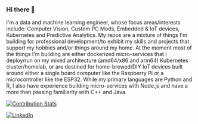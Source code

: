 ### Hi there 👋
I'm a data and machine learning engineer, whose focus areas/interests include: Computer Vision, Custom PC Mods, Embedded & IoT devices, Kubernetes and Predictive Analytics. My repos are a mixture of things I'm building for professional development/to exhibit my skills and projects that support my hobbies and/or things around my home. At the moment most of the things I'm building are either dockerized micro-services that I deploy/run on my mixed architecture (amd64/x86 and arm64) Kubernetes cluster/homelab, or are destined for home-brewed/DIY IoT devices built around either a single board computer like the Raspberry Pi or a microcontroller like the ESP32. While my primary languages are Python and R, I also have experience building micro-services with Node.js and have a more than passing familiarity with C++ and Java.


[![Contribution Stats](https://github-contribution-stats.vercel.app/api/?username=markhamlee)](https://github.com/LordDashMe/github-contribution-stats/)

<a href="https://www.linkedin.com/in/markhamlee/" target="_blank"><img src="https://img.shields.io/badge/LinkedIn-%230077B5.svg?&style=flat-square&logo=linkedin&logoColor=white" alt="LinkedIn"></a>

<!--
**MarkhamLee/MarkhamLee** is a ✨ _special_ ✨ repository because its `README.md` (this file) appears on your GitHub profile.

Here are some ideas to get you started:

- 🔭 I’m currently working on ...
- 🌱 I’m currently learning ...
- 👯 I’m looking to collaborate on ...
- 🤔 I’m looking for help with ...
- 💬 Ask me about ...
- 📫 How to reach me: ...
- 😄 Pronouns: ...
- ⚡ Fun fact: ...
-->
